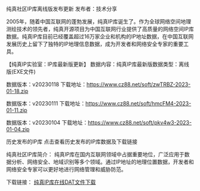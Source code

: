 纯真社区IP库离线版发布更新
发布者：技术分享

2005年，随着中国互联网的蓬勃发展，纯真IP库诞生了。作为全球网络空间地理测绘技术的领先者，纯真开源项目为中国互联网行业提供了高质量的网络空间IP库数据。纯真IP库目前已经覆盖超过16万家企业和机构的IP地址数据，在中国互联网发展历史上留下了独特的IP地理信息数据，成为开发者和网络安全专家的重要工具。

【纯真IP实验室：IP库最新版更新】
数据内容：纯真IP库最新版数据类型：离线版(EXE文件)

数据版本：v20230118
下载地址：https://www.cz88.net/soft/zwTRBZ-2023-01-18.zip

数据版本：v20230111
下载地址：https://www.cz88.net/soft/hmcFM4-2023-01-11.zip

数据版本：v20230104
下载地址：https://www.cz88.net/soft/pkv4w3-2023-01-04.zip

历史发布的IP库
点击查看历史发布的IP库数据及下载链接

纯真社区IP库简介：
纯真IP库在国内互联网领域中占据重要地位，广泛应用于数据分析、网络安全、地域识别等多个领域。通过IP地址的地理位置数据，开发者和网络安全专家可以更好地进行网络管理和威胁防范。

下载链接：
[纯真IP库在线DAT文件下载](https://www.cz88.net)
